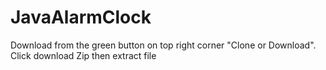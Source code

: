 # JavaAlarmClock
Download from the green button on top right corner "Clone or Download". Click download Zip then extract file 
